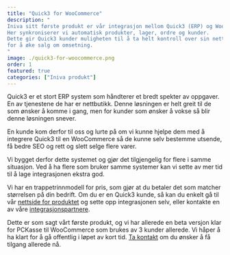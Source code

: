 ```yaml
---
title: "Quick3 for WooCommerce"
description: "
Iniva sitt første produkt er vår integrasjon mellom Quick3 (ERP) og WooCommerce. 
Her synkroniserer vi automatisk produkter, lager, ordre og kunder. 
Dette gir Quick3 kunder muligheten til å ta helt kontroll over sin nettbutikk 
for å øke salg om omsetning.
"
image: ./quick3-for-woocommerce.png
order: 1
featured: true
categories: ["Iniva produkt"]
---
```


Quick3 er et stort ERP system som håndterer et bredt spekter av oppgaver. En av
tjenestene de har er nettbutikk. Denne løsningen er helt greit til de som ønsker
å komme i gang, men for kunder som ønsker å vokse så blir denne løsningen snever.

En kunde kom derfor til oss og lurte på om vi kunne hjelpe dem med å integrere
Quick3 til en WooCommerce så de kunne selv bestemme utsende, få bedre SEO og
rett og slett selge flere varer.

Vi bygget derfor dette systemet og gjør det tilgjengelig for flere i samme situasjon.
Ved å ha flere som bruker samme systemer kan vi sette av mer tid til å lage
integrasjonen ekstra god.

Vi har en trappetrinnmodell for pris, som gjør at du betaler det som matcher
størrelsen på din bedrift. Om du er en Quick3 kunde, så kan du enkelt gå til vår
[nettside for produktet](https://quick3-for-woocommerce.no/no/) og sette opp
integrasjonen selv, eller kontakte en av våre [integrasjonspartnere](https://quick3-for-woocommerce.no/no/partnere).

Dette er som sagt vårt første produkt, og vi har allerede en beta versjon klar
for PCKasse til WooCommerce som brukes av 3 kunder allerede. Vi håper å ha
klart for å gå offentlig i løpet av kort tid. [Ta kontakt](/kontakt) om du
ønsker å få tilgang allerede nå.
